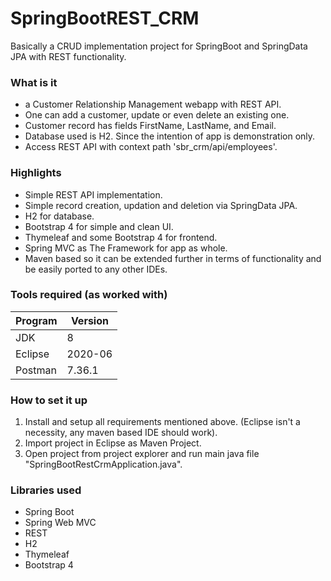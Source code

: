 # SpringBootREST_CRM
 Basically a CRUD implementation project for SpringBoot and SpringData JPA with REST functionality.
 
### What is it
- a Customer Relationship Management webapp with REST API.
- One can add a customer, update or even delete an existing one.
- Customer record has fields FirstName, LastName, and Email.
- Database used is H2. Since the intention of app is demonstration only.
- Access REST API with context path 'sbr_crm/api/employees'.

### Highlights
- Simple REST API implementation.
- Simple record creation, updation and deletion via SpringData JPA.
- H2 for database.
- Bootstrap 4 for simple and clean UI.
- Thymeleaf and some Bootstrap 4 for frontend.
- Spring MVC as The Framework for app as whole.
- Maven based so it can be extended further in terms of functionality and be easily ported to any other IDEs.

### Tools required (as worked with)
| Program | Version |
| ----------| ---------|
| JDK | 8 |
| Eclipse |  2020-06 |
| Postman | 7.36.1 |
 
### How to set it up
1. Install and setup all requirements mentioned above. (Eclipse isn't a necessity, any maven based IDE should work).
2. Import project in Eclipse as Maven Project.
3. Open project from project explorer and run main java file "SpringBootRestCrmApplication.java".

### Libraries used
- Spring Boot
- Spring Web MVC
- REST
- H2
- Thymeleaf
- Bootstrap 4
 